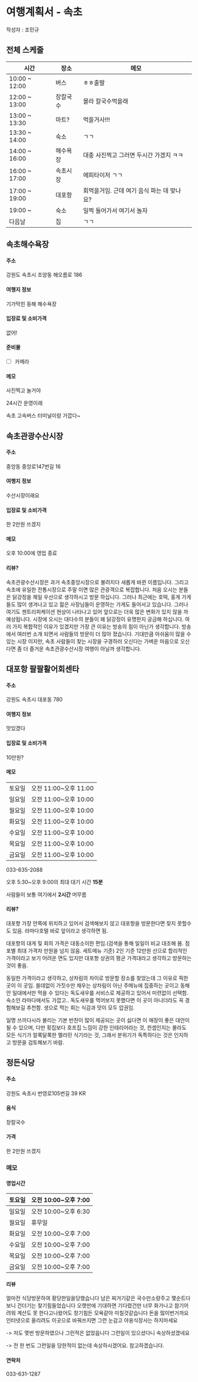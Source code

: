 # 여행계획서 - 속초

작성자 : 조민규



## 전체 스케줄

| 시간          | 장소     | 메모                                       |
| ------------- | -------- | ------------------------------------------ |
| 10:00 ~ 12:00 | 버스     | ㅎㅎ출발                                   |
| 12:00 ~ 13:00 | 장칼국수 | 몰라 칼국수먹을래                          |
| 13:00 ~ 13:30 | 마트?    | 먹을거사!!!                                |
| 13:30 ~ 14:00 | 숙소     | ㄱㄱ                                       |
| 14:00 ~ 16:00 | 해수욕장 | 대충 사진찍고 그러면 두시간 가겠지 ㅋㅋ    |
| 16:00 ~ 17:00 | 속초시장 | 에피타이저 ㄱㄱ                            |
| 17:00 ~ 19:00 | 대포항   | 회먹을거임. 근데 여기 음식 파는 데 맞나요? |
| 19:00 ~       | 숙소     | 일찍 들어가서 여기서 놀자                  |
| 다음날        | 집       | ㄱㄱ                                       |

## 속초해수욕장

#### 주소

강원도 속초시 조양동 해오름로 186

#### 여행지 정보

기가막힌 동해 해수욕장

#### 입장료 및 소비가격

없어!

#### 준비물

- [ ] 카메라

#### 메모

사진찍고 놀거야

24시간 운영이래

속초 고속버스 터미널이랑 가깝다~

## 속초관광수산시장

#### 주소

중앙동 중앙로147번길 16

#### 여행지 정보

수산시장이래요

#### 입장료 및 소비가격

한 2만원 쓰겠지

#### 메모

오후 10:00에 영업 종료

#### 리뷰?

속초관광수산시장은 과거 속초중앙시장으로 불려지다 새롭게 바뀐 이름입니다. 그리고 속초에 유일한 전통시장으로 주말 이면 많은 관광객으로 복잡합니다. 처음 오시는 분들은 닭강정을 제일 우선으로 생각하시고 방문 하십니다. 그러나 최근에는 호떡, 홍게 가게들도 많이 생겨나고 있고 젊은 사장님들이 운영하는 가게도 들어서고 있습니다. 그러나 여기도 젠트리피케이션 현상이 나타나고 있어 앞으로는 더욱 많은 변화가 있지 않을 까 예상됩니다. 시장에 오시는 대다수의 분들이 왜 닭강정이 유명한지 궁금해 하십니다. 여러 가지 복합적인 이유가 있겠지만 가장 큰 이유는 방송의 힘이 아닌가 생각합니다. 방송에서 여러번 소개 되면서 사람들의 방문이 더 많아 졌습니다. 기대만큼 아쉬움이 많을 수 있는 시장 이지만, 속초 사람들이 찾는 시장을 구경하러 오신다는 가벼운 마음으로 오신다면 좀 더 즐거운 속초관광수산시장 여행이 아닐까 생각합니다.

## 대포항 팔팔활어회센타

#### 주소

강원도 속초시 대포동 780

#### 여행지 정보

맛있겠다

#### 입장료 및 소비가격

10만원?

#### 메모

|        |                       |
| ------ | --------------------- |
| 토요일 | 오전 11:00~오후 11:00 |
| 일요일 | 오전 11:00~오후 10:00 |
| 월요일 | 오전 11:00~오후 10:00 |
| 화요일 | 오전 11:00~오후 10:00 |
| 수요일 | 오전 11:00~오후 10:00 |
| 목요일 | 오전 11:00~오후 10:00 |
| 금요일 | 오전 11:00~오후 10:00 |

033-635-2088

오후 5:30~오후 9:00의 최대 대기 시간 **15분**

사람들이 보통 여기에서 **2시간** 머무름

#### 리뷰?

대포항 가장 안쪽에 위치하고 있어서 검색해보지 않고 대포항을 방문한다면 찾지 못할수도 있음. 라마다호텔 바로 앞이라고 생각하면 됨.

대포항의 대게 및 회의 가격은 대동소이한 편임.(검색을 통해 일일이 비교 대조해 봄. 점포별 최대 가격차 만원을 넘지 않음. 세트메뉴 기준) 2인 기준 12만원 선으로 합리적인 가격이라고 보기 어려운 면도 있지만 대포항 상권의 평균 가격대라고 생각하고 방문하는 것이 좋음.

동일한 가격이라고 생각하고, 상차림의 차이로 방문할 장소를 찾았는데 그 이유로 픽한 곳이 이 곳임.
쓸데없이 가짓수만 채우는 상차림이 아닌 주메뉴에 집중하는 곳이고  동해안 일대에서만 먹을 수 있다는 독도새우를 서비스로 제공하고 있어서 미련없이 선택함. 숙소인 라마다에서도 가깝고..
독도새우를 먹어보지 못했다면 이 곳이 아니더라도 꼭 경험해보길 추천함. 생으로 먹는 회는 식감과 맛이 모두 압권임.

일명 쓰끼다시라 불리는 기본 반찬이 많이 제공되는 곳이 싫다면 이 매장이 좋은 대안이 될 수 있으며, 
다만 횟집보다 호프집 느낌이 강한 인테리어라는 것, 컨셉인지는 몰라도 모든 식기가 알록달록한 멜라민 식기라는 것, 그래서 분위기가 독특하다는 것은 인지하고 방문을 검토해보기 바람.

## 정든식당

#### 주소

강원도 속초시 번영로105번길 39 KR

#### 음식

장칼국수

#### 가격

한 2만원 쓰겠지

### 메모

#### 영업시간

| 토요일 | 오전 10:00~오후 7:00 |
| ------ | -------------------- |
| 일요일 | 오전 10:00~오후 6:30 |
| 월요일 | 휴무일               |
| 화요일 | 오전 10:00~오후 7:00 |
| 수요일 | 오전 10:00~오후 7:00 |
| 목요일 | 오전 10:00~오후 7:00 |
| 금요일 | 오전 10:00~오후 7:00 |

#### 리뷰

얼마전 식당방문하여 황당한일을당했습니다 남은 찌거기같은 국수만소량주고 몇순트다보니 건더기는 찾기힘들었습니다 오랫만에 기대하면 기다렸건만 너무 화가나고 참기어려워 계산도 못 한다고나왔어도 창기힘든 모욕같아 미칠것같습니다 돈을 많이번거까요 인터넷으로 올리려도 이곳으로 바꿔쓰지면 그런 눈감고 야옹식장사는 하지마세요

-> 저도 몆번 방문하였으나 그런적은 없었읍니다 그런일이 있으셨다니 속상하셨겠네요

-> 전 한 번도 그런일을 당한적이 없는데 속상하시겠어요. 참고하겠습니다.

#### 연락처

033-631-1287

